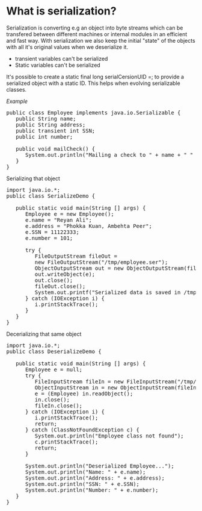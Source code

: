 <h1>What is serialization?</h1>
Serialization is converting e.g an object into byte streams which can be transfered between different machines or internal modules in an efficient and fast way. With serialization we also keep the initial "state" of the objects with all it's original values when we deserialize it.

- transient variables can't be serialized
- Static variables can't be serialized 

It's possible to create a static final long serialCersionUID =<value>; to provide a serialized object with a static ID.
This helps when evolving serializable classes.


<i>Example</i>
<pre>
public class Employee implements java.io.Serializable {
   public String name;
   public String address;
   public transient int SSN;
   public int number;
   
   public void mailCheck() {
      System.out.println("Mailing a check to " + name + " " + address);
   }
}
</pre>

Serializing that object

<pre>
import java.io.*;
public class SerializeDemo {

   public static void main(String [] args) {
      Employee e = new Employee();
      e.name = "Reyan Ali";
      e.address = "Phokka Kuan, Ambehta Peer";
      e.SSN = 11122333;
      e.number = 101;
      
      try {
         FileOutputStream fileOut =
         new FileOutputStream("/tmp/employee.ser");
         ObjectOutputStream out = new ObjectOutputStream(fileOut);
         out.writeObject(e);
         out.close();
         fileOut.close();
         System.out.printf("Serialized data is saved in /tmp/employee.ser");
      } catch (IOException i) {
         i.printStackTrace();
      }
   }
}
</pre>

Decerializing that same object

<pre>
import java.io.*;
public class DeserializeDemo {

   public static void main(String [] args) {
      Employee e = null;
      try {
         FileInputStream fileIn = new FileInputStream("/tmp/employee.ser");
         ObjectInputStream in = new ObjectInputStream(fileIn);
         e = (Employee) in.readObject();
         in.close();
         fileIn.close();
      } catch (IOException i) {
         i.printStackTrace();
         return;
      } catch (ClassNotFoundException c) {
         System.out.println("Employee class not found");
         c.printStackTrace();
         return;
      }
      
      System.out.println("Deserialized Employee...");
      System.out.println("Name: " + e.name);
      System.out.println("Address: " + e.address);
      System.out.println("SSN: " + e.SSN);
      System.out.println("Number: " + e.number);
   }
}
</pre>
